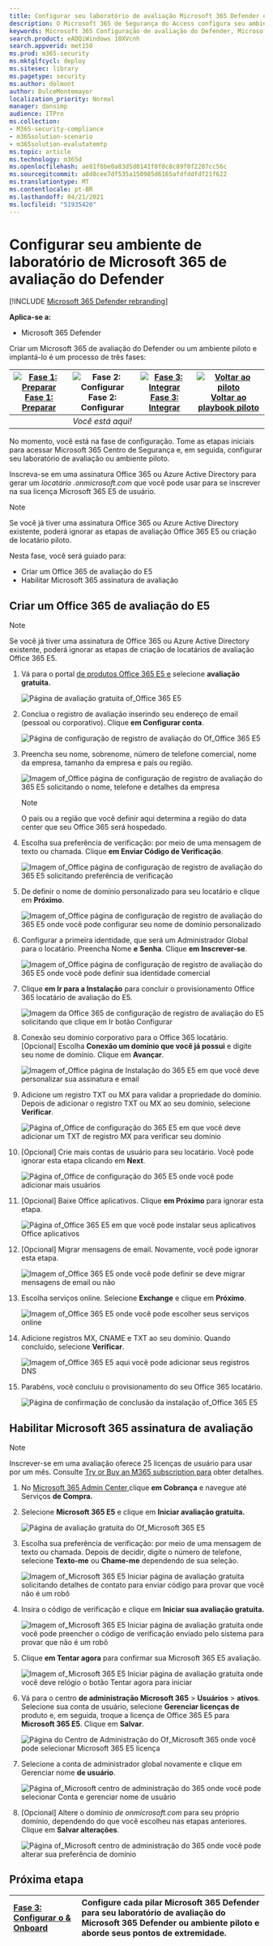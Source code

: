 ```yaml
---
title: Configurar seu laboratório de avaliação Microsoft 365 Defender ou o ambiente piloto
description: O Microsoft 365 de Segurança do Access configura seu ambiente de laboratório de avaliação do Microsoft 365 Defender
keywords: Microsoft 365 Configuração de avaliação do Defender, Microsoft 365 configuração piloto do Defender, Microsoft 365 Defender, Microsoft 365 de laboratório de avaliação do Defender
search.product: eADQiWindows 10XVcnh
search.appverid: met150
ms.prod: m365-security
ms.mktglfcycl: deploy
ms.sitesec: library
ms.pagetype: security
ms.author: dolmont
author: DulceMontemayor
localization_priority: Normal
manager: dansimp
audience: ITPro
ms.collection:
- M365-security-compliance
- m365solution-scenario
- m365solution-evalutatemtp
ms.topic: article
ms.technology: m365d
ms.openlocfilehash: ae81f6be0a83d5d0141f0f0c8c89f8f2207cc56c
ms.sourcegitcommit: a8d8cee7df535a150985d6165afdfddfdf21f622
ms.translationtype: MT
ms.contentlocale: pt-BR
ms.lasthandoff: 04/21/2021
ms.locfileid: "51935420"
---
```

# <a name="set-up-your-microsoft-365-defender-trial-lab-environment"></a>Configurar seu ambiente de laboratório de Microsoft 365 de avaliação do Defender 

[!INCLUDE [Microsoft 365 Defender rebranding](../includes/microsoft-defender.md)]


**Aplica-se a:**
- Microsoft 365 Defender 


Criar um Microsoft 365 de avaliação do Defender ou um ambiente piloto e implantá-lo é um processo de três fases:

|[![Fase 1: Preparar](../../media/phase-diagrams/prepare.png)](prepare-m365d-eval.md)<br/>[Fase 1: Preparar](prepare-m365d-eval.md) |![Fase 2: Configurar](../../media/phase-diagrams/setup.png)<br/>Fase 2: Configurar |[![Fase 3: Integrar](../../media/phase-diagrams/onboard.png)](config-m365d-eval.md)<br/>[Fase 3: Integrar](config-m365d-eval.md) | [![Voltar ao piloto](../../media/phase-diagrams/backtopilot.png)](m365d-pilot.md)<br/>[Voltar ao playbook piloto](m365d-pilot.md) |
|--|--|--|--|
||*Você está aqui!*  | | |


No momento, você está na fase de configuração. Tome as etapas iniciais para acessar Microsoft 365 Centro de Segurança e, em seguida, configurar seu laboratório de avaliação ou ambiente piloto.

Inscreva-se em uma assinatura Office 365 ou Azure Active Directory para gerar um *locatário .onmicrosoft.com* que você pode usar para se inscrever na sua licença Microsoft 365 E5 de usuário. 

>[!NOTE]
>Se você já tiver uma assinatura Office 365 ou Azure Active Directory existente, poderá ignorar as etapas de avaliação Office 365 E5 ou criação de locatário piloto.

Nesta fase, você será guiado para:
- Criar um Office 365 de avaliação do E5
- Habilitar Microsoft 365 assinatura de avaliação


## <a name="create-an-office-365-e5-trial-tenant"></a>Criar um Office 365 de avaliação do E5
>[!NOTE]
>Se você já tiver uma assinatura de Office 365 ou Azure Active Directory existente, poderá ignorar as etapas de criação de locatários de avaliação Office 365 E5.

1. Vá para o portal [de produtos Office 365 E5 e](https://www.microsoft.com/microsoft-365/business/office-365-enterprise-e5-business-software?activetab=pivot%3aoverviewtab) selecione **avaliação gratuita.**

   ![Página de avaliação gratuita of_Office 365 E5](../../media/mtp-eval-9.png)
  
2. Conclua o registro de avaliação inserindo seu endereço de email (pessoal ou corporativo). Clique **em Configurar conta**.

   ![Página de configuração de registro de avaliação do Of_Office 365 E5](../../media/mtp-eval-10.png)

3. Preencha seu nome, sobrenome, número de telefone comercial, nome da empresa, tamanho da empresa e país ou região.  

   ![Imagem of_Office página de configuração de registro de avaliação do 365 E5 solicitando o nome, telefone e detalhes da empresa](../../media/mtp-eval-11.png)
   
   > [!NOTE]
   > O país ou a região que você definir aqui determina a região do data center que seu Office 365 será hospedado.
  
4. Escolha sua preferência de verificação: por meio de uma mensagem de texto ou chamada. Clique **em Enviar Código de Verificação**. 

   ![Imagem of_Office página de configuração de registro de avaliação do 365 E5 solicitando preferência de verificação](../../media/mtp-eval-12.png)

5. De definir o nome de domínio personalizado para seu locatário e clique em **Próximo**.

   ![Imagem of_Office página de configuração de registro de avaliação do 365 E5 onde você pode configurar seu nome de domínio personalizado](../../media/mtp-eval-13.png)
 
6. Configurar a primeira identidade, que será um Administrador Global para o locatário. Preencha Nome **e** **Senha**. Clique **em Inscrever-se**.

   ![Imagem of_Office página de configuração de registro de avaliação do 365 E5 onde você pode definir sua identidade comercial](../../media/mtp-eval-14.png)

7. Clique **em Ir para a Instalação** para concluir o provisionamento Office 365 locatário de avaliação do E5.

   ![Imagem da Office 365 de configuração de registro de avaliação do E5 solicitando que clique em Ir botão Configurar](../../media/mtp-eval-15.png)

8. Conexão seu domínio corporativo para o Office 365 locatário. [Opcional] Escolha **Conexão um domínio que você já possui** e digite seu nome de domínio. Clique em **Avançar**.

   ![Imagem of_Office página de Instalação do 365 E5 em que você deve personalizar sua assinatura e email](../../media/mtp-eval-16.png)
 
9. Adicione um registro TXT ou MX para validar a propriedade do domínio. Depois de adicionar o registro TXT ou MX ao seu domínio, selecione **Verificar**.

   ![Página of_Office de configuração do 365 E5 em que você deve adicionar um TXT de registro MX para verificar seu domínio](../../media/mtp-eval-17.png)
 
10. [Opcional] Crie mais contas de usuário para seu locatário. Você pode ignorar esta etapa clicando em **Next**.

    ![Página of_Office de configuração do 365 E5 onde você pode adicionar mais usuários](../../media/mtp-eval-18.png)
 
11. [Opcional] Baixe Office aplicativos. Clique **em Próximo** para ignorar esta etapa. 

    ![Página of_Office 365 E5 em que você pode instalar seus aplicativos Office aplicativos](../../media/mtp-eval-19.png)

12. [Opcional] Migrar mensagens de email. Novamente, você pode ignorar esta etapa.

    ![Imagem of_Office 365 E5 onde você pode definir se deve migrar mensagens de email ou não](../../media/mtp-eval-20.png)
 
13. Escolha serviços online. Selecione **Exchange** e clique em **Próximo**. 

    ![Imagem of_Office 365 E5 onde você pode escolher seus serviços online](../../media/mtp-eval-21.png)

14. Adicione registros MX, CNAME e TXT ao seu domínio. Quando concluído, selecione **Verificar**.

    ![Imagem of_Office 365 E5 aqui você pode adicionar seus registros DNS](../../media/mtp-eval-22.png)
 
15. Parabéns, você concluiu o provisionamento do seu Office 365 locatário.

    ![Página de confirmação de conclusão da instalação of_Office 365 E5](../../media/mtp-eval-23.png)

## <a name="enable-microsoft-365-trial-subscription"></a>Habilitar Microsoft 365 assinatura de avaliação

>[!NOTE]
>Inscrever-se em uma avaliação oferece 25 licenças de usuário para usar por um mês. Consulte [Try or Buy an M365 subscription para](../../commerce/try-or-buy-microsoft-365.md) obter detalhes.

1. No [Microsoft 365 Admin Center,](https://admin.microsoft.com/)clique **em Cobrança** e navegue até Serviços **de Compra.**

2. Selecione **Microsoft 365 E5** e clique em **Iniciar avaliação gratuita.** 

   ![Página de avaliação gratuita do Of_Microsoft 365 E5](../../media/mtp-eval-24.png)

3. Escolha sua preferência de verificação: por meio de uma mensagem de texto ou chamada. Depois de decidir, digite o número de telefone, selecione **Texto-me** ou **Chame-me** dependendo de sua seleção.

   ![Imagem of_Microsoft 365 E5 Iniciar página de avaliação gratuita solicitando detalhes de contato para enviar código para provar que você não é um robô](../../media/mtp-eval-25.png)
 
4. Insira o código de verificação e clique em **Iniciar sua avaliação gratuita.**

   ![Imagem of_Microsoft 365 E5 Iniciar página de avaliação gratuita onde você pode preencher o código de verificação enviado pelo sistema para provar que não é um robô](../../media/mtp-eval-26.png)

5. Clique **em Tentar agora** para confirmar sua Microsoft 365 E5 avaliação.

   ![Imagem of_Microsoft 365 E5 Iniciar página de avaliação gratuita onde você deve relógio o botão Tentar agora para iniciar](../../media/mtp-eval-27.png)
 
6. Vá para o centro **de administração Microsoft 365**  >  **Usuários**  >  **ativos**. Selecione sua conta de usuário, selecione **Gerenciar licenças de** produto e, em seguida, troque a licença de Office 365 E5 para **Microsoft 365 E5**. Clique em **Salvar**.

   ![Página do Centro de Administração do Of_Microsoft 365 onde você pode selecionar Microsoft 365 E5 licença](../../media/mtp-eval-28.png)
 
7. Selecione a conta de administrador global novamente e clique em Gerenciar nome **de usuário**.

   ![Página of_Microsoft centro de administração do 365 onde você pode selecionar Conta e gerenciar nome de usuário](../../media/mtp-eval-29.png)

8. [Opcional] Altere o domínio *de onmicrosoft.com* para seu próprio domínio, dependendo do que você escolheu nas etapas anteriores. Clique em **Salvar alterações**.

   ![Página of_Microsoft centro de administração do 365 onde você pode alterar sua preferência de domínio](../../media/mtp-eval-30.png)



## <a name="next-step"></a>Próxima etapa
|[Fase 3: Configurar o & Onboard](config-m365d-eval.md) | Configure cada pilar Microsoft 365 Defender para seu laboratório de avaliação do Microsoft 365 Defender ou ambiente piloto e aborde seus pontos de extremidade.
|:-------|:-----|
